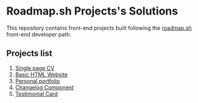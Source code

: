 # Roadmap.sh Projects's Solutions

This repository contains front-end projects built following the <a href="https://roadmap.sh/">roadmap.sh</a> front-end developer path.

## Projects list

<ol>
  <li><a href="https://roadmap.sh/projects/single-page-cv">Single page CV</a></li>
  <li><a href="https://roadmap.sh/projects/basic-html-website">Basic HTML Website</a></li>
  <li><a href="https://roadmap.sh/projects/portfolio-website">Personal portfolio</a></li>
  <li><a href="https://roadmap.sh/projects/changelog-component">Changelog Component</a></li>
  <li><a href="https://roadmap.sh/projects/testimonial-cards">Testimonial Card</a></li>
</ol>
